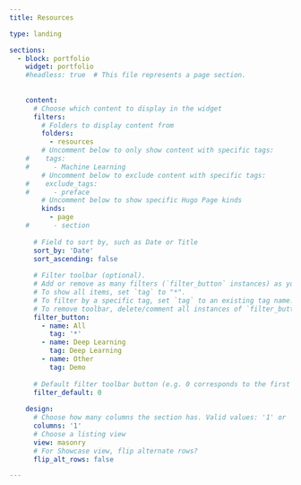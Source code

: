 ```yaml
---
title: Resources

type: landing

sections:
  - block: portfolio
    widget: portfolio
    #headless: true  # This file represents a page section.
  
    
    content:
      # Choose which content to display in the widget
      filters:
        # Folders to display content from
        folders:
          - resources
        # Uncomment below to only show content with specific tags:
    #    tags:
    #      - Machine Learning
        # Uncomment below to exclude content with specific tags:
    #    exclude_tags:
    #      - preface    
        # Uncomment below to show specific Hugo Page kinds
        kinds:
          - page
    #      - section
    
      # Field to sort by, such as Date or Title
      sort_by: 'Date'
      sort_ascending: false
    
      # Filter toolbar (optional).
      # Add or remove as many filters (`filter_button` instances) as you like.
      # To show all items, set `tag` to "*".
      # To filter by a specific tag, set `tag` to an existing tag name.
      # To remove toolbar, delete/comment all instances of `filter_button` below.
      filter_button:
        - name: All
          tag: '*'
        - name: Deep Learning
          tag: Deep Learning
        - name: Other
          tag: Demo
    
      # Default filter toolbar button (e.g. 0 corresponds to the first `filter_button` instance above)
      filter_default: 0
    
    design:
      # Choose how many columns the section has. Valid values: '1' or '2'.
      columns: '1'
      # Choose a listing view
      view: masonry
      # For Showcase view, flip alternate rows?
      flip_alt_rows: false

---
```

